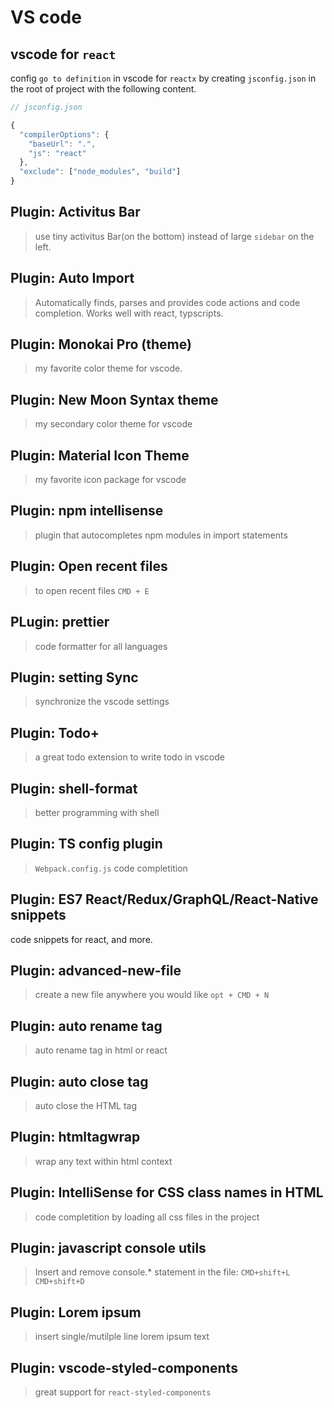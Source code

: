 # VS code

## vscode for `react`

config `go to definition` in vscode for `reactx` by creating `jsconfig.json` in the root of project with the following content.

```js
// jsconfig.json

{
  "compilerOptions": {
    "baseUrl": ".",
    "js": "react"
  },
  "exclude": ["node_modules", "build"]
}
```

## Plugin: Activitus Bar

> use tiny activitus Bar(on the bottom) instead of large `sidebar` on the left.

## Plugin: Auto Import

> Automatically finds, parses and provides code actions and code completion. Works well with react, typscripts.

## Plugin: Monokai Pro (theme)

> my favorite color theme for vscode.

## Plugin: New Moon Syntax theme

> my secondary color theme for vscode

## Plugin: Material Icon Theme

> my favorite icon package for vscode

## Plugin: npm intellisense

> plugin that autocompletes npm modules in import statements

## Plugin: Open recent files

> to open recent files `CMD + E`

## PLugin: prettier

> code formatter for all languages

## Plugin: setting Sync

> synchronize the vscode settings

## Plugin: Todo+

> a great todo extension to write todo in vscode

## Plugin: shell-format

> better programming with shell

## Plugin: TS config plugin

> `Webpack.config.js` code completition

## Plugin: ES7 React/Redux/GraphQL/React-Native snippets

code snippets for react, and more.

## Plugin: advanced-new-file

> create a new file anywhere you would like `opt + CMD + N`

## Plugin: auto rename tag

> auto rename tag in html or react

## Plugin: auto close tag

> auto close the HTML tag

## Plugin: htmltagwrap

> wrap any text within html context

## Plugin: IntelliSense for CSS class names in HTML

> code completition by loading all css files in the project

## Plugin: javascript console utils

> Insert and remove console.\* statement in the file:
> `CMD+shift+L` `CMD+shift+D`

## Plugin: Lorem ipsum

> insert single/mutilple line lorem ipsum text

## Plugin: vscode-styled-components

> great support for `react-styled-components`
